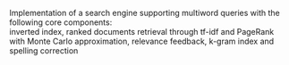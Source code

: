Implementation of a search engine supporting multiword queries with the following core components:  
inverted index, ranked documents retrieval through tf-idf and PageRank with Monte Carlo approximation, relevance feedback, k-gram index and spelling correction
